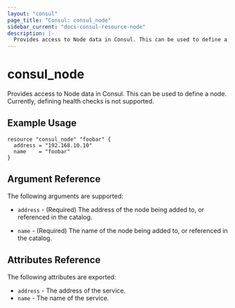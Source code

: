 ```yaml
---
layout: "consul"
page_title: "Consul: consul_node"
sidebar_current: "docs-consul-resource-node"
description: |-
  Provides access to Node data in Consul. This can be used to define a node.
---
```


# consul_node

Provides access to Node data in Consul. This can be used to define a
node. Currently, defining health checks is not supported.

## Example Usage

```hcl
resource "consul_node" "foobar" {
  address = "192.168.10.10"
  name    = "foobar"
}
```

## Argument Reference

The following arguments are supported:

* `address` - (Required) The address of the node being added to,
  or referenced in the catalog.

* `name` - (Required) The name of the node being added to, or
  referenced in the catalog.

## Attributes Reference

The following attributes are exported:

* `address` - The address of the service.
* `name` - The name of the service.
